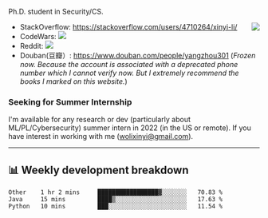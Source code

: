 Ph.D. student in Security/CS.

<img align="right" src="https://github-readme-stats.vercel.app/api?username=li-xin-yi&count_private=true&show_icons=true&hide_title=true&theme=tokyonight" />

- StackOverflow: https://stackoverflow.com/users/4710264/xinyi-li/
- CodeWars: [![](https://www.codewars.com/users/xy-li/badges/micro)](https://www.codewars.com/users/xy-li/)
- Reddit: [![](https://img.shields.io/reddit/user-karma/combined/xy-li?style=social)](https://www.reddit.com/user/xy-li/)
- Douban(豆瓣）: https://www.douban.com/people/yangzhou301  (*Frozen now. Because the account is associated with a deprecated phone number which I cannot verify now. But I extremely recommend the books I marked on this website.*)

### Seeking for Summer Internship

I'm available for any research or dev (particularly about ML/PL/Cybersecurity) summer intern in 2022 (in the US or remote). If you have interest in working with me ([wolixinyi@gmail.com](mailto:wolixinyi@gmail.com)).

---

## 📊 Weekly development breakdown

<!--START_SECTION:waka-->
```text
Other    1 hr 2 mins     █████████████████▓░░░░░░░   70.83 % 
Java     15 mins         ████▒░░░░░░░░░░░░░░░░░░░░   17.63 % 
Python   10 mins         ███░░░░░░░░░░░░░░░░░░░░░░   11.54 % 
```
<!--END_SECTION:waka-->
